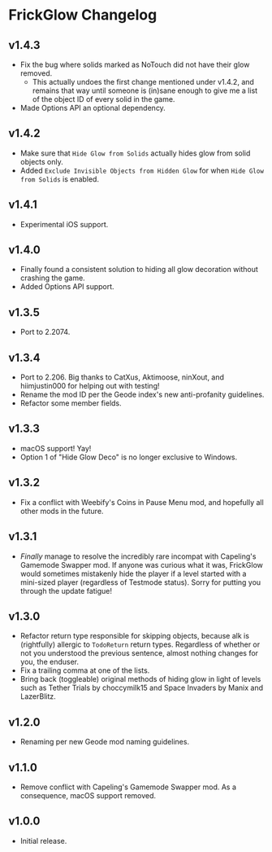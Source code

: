 # FrickGlow Changelog
## v1.4.3
- Fix the bug where solids marked as NoTouch did not have their glow removed.
  - This actually undoes the first change mentioned under v1.4.2, and remains that way until someone is (in)sane enough to give me a list of the object ID of every solid in the game.
- Made Options API an optional dependency.
## v1.4.2
- Make sure that `Hide Glow from Solids` actually hides glow from solid objects only.
- Added `Exclude Invisible Objects from Hidden Glow` for when `Hide Glow from Solids` is enabled.
## v1.4.1
- Experimental iOS support.
## v1.4.0
- Finally found a consistent solution to hiding all glow decoration without crashing the game.
- Added Options API support.
## v1.3.5
- Port to 2.2074.
## v1.3.4
- Port to 2.206. Big thanks to CatXus, Aktimoose, ninXout, and hiimjustin000 for helping out with testing!
- Rename the mod ID per the Geode index's new anti-profanity guidelines.
- Refactor some member fields.
## v1.3.3
- macOS support! Yay!
- Option 1 of "Hide Glow Deco" is no longer exclusive to Windows.
## v1.3.2
- Fix a conflict with Weebify's Coins in Pause Menu mod, and hopefully all other mods in the future.
## v1.3.1
- *Finally* manage to resolve the incredibly rare incompat with Capeling's Gamemode Swapper mod. If anyone was curious what it was, FrickGlow would sometimes mistakenly hide the player if a level started with a mini-sized player (regardless of Testmode status). Sorry for putting you through the update fatigue!
## v1.3.0
- Refactor return type responsible for skipping objects, because alk is (rightfully) allergic to `TodoReturn` return types. Regardless of whether or not you understood the previous sentence, almost nothing changes for you, the enduser.
- Fix a trailing comma at one of the lists.
- Bring back (toggleable) original methods of hiding glow in light of levels such as Tether Trials by choccymilk15 and Space Invaders by Manix and LazerBlitz.
## v1.2.0
- Renaming per new Geode mod naming guidelines.
## v1.1.0
- Remove conflict with Capeling's Gamemode Swapper mod. As a consequence, macOS support removed.
## v1.0.0
- Initial release.
